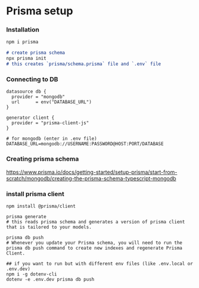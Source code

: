 # Prisma setup

### Installation

```markdown
npm i prisma

# create prisma schema
npx prisma init
# this creates `prisma/schema.prisma` file and `.env` file
```

### Connecting to DB

```
datasource db {
  provider = "mongodb"
  url      = env("DATABASE_URL")
}

generator client {
  provider = "prisma-client-js"
}

# for mongodb (enter in .env file)
DATABASE_URL=mongodb://USERNAME:PASSWORD@HOST:PORT/DATABASE
```

### Creating prisma schema

https://www.prisma.io/docs/getting-started/setup-prisma/start-from-scratch/mongodb/creating-the-prisma-schema-typescript-mongodb


### install prisma client

```
npm install @prisma/client

prisma generate
# this reads prisma schema and generates a version of prisma client that is tailored to your models.

prisma db push
# Whenever you update your Prisma schema, you will need to run the prisma db push command to create new indexes and regenerate Prisma Client.

## if you want to run but with different env files (like .env.local or .env.dev)
npm i -g dotenv-cli
dotenv -e .env.dev prisma db push


```
